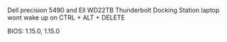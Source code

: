 Dell precision 5490 and Ell WD22TB Thunderbolt Docking Station laptop wont wake up on CTRL + ALT + DELETE  

BIOS: 1.15.0, 1.15.0